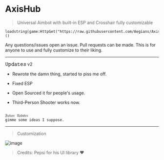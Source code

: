 # AxisHub
> Universal Aimbot with built-in ESP and Crosshair fully customizable

~~~
loadstring(game:HttpGet("https://raw.githubusercontent.com/Aegians/AxisHub/main/AxisHub.lua"))()
~~~


Any questions/issues open an issue. Pull requests can be made. This is for anyone to use and fully customize to their liking.
 
---
**𝚄𝚙𝚍𝚊𝚝𝚎𝚜** 
v2 
- Rewrote the damn thing, started to piss me off.
  
- Fixed ESP

- Open Sourced it for people's usage.

- Third-Person Shooter works now.
~~~~

𝔉𝔲𝔱𝔲𝔯𝔢 𝔘𝔭𝔡𝔞𝔱𝔢𝔰
gimme some ideas I suppose.

~~~~

---
> Customization


![image](https://user-images.githubusercontent.com/69432633/230424130-47917c38-9ea3-4e01-ac99-bcaab621834c.png)

> Credits: Pepsi for his UI library ❤️
